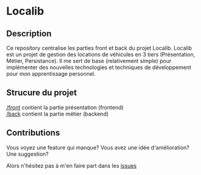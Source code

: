 # Localib

## Description

Ce repository centralise les parties front et back du projet Localib.
Localib est un projet de gestion des locations de véhicules en 3 tiers (Présentation, Métier, Persistance). Il me sert de base (relativement simple) pour implémenter des nouvelles technologies et techniques de développement pour mon apprentissage personnel.

## Strucure du projet

[/front](https://github.com/CheeseWolt/localib-front) contient la partie présentation (frontend)  
[/back](https://github.com/CheeseWolt/localib-back) contient la partie métier (backend)

## Contributions

Vous voyez une feature qui manque? Vous avez une idée d'amélioration? Une suggestion?

Alors n'hésitez pas à m'en faire part dans les [issues](https://github.com/CheeseWolt/Localib/issues)
